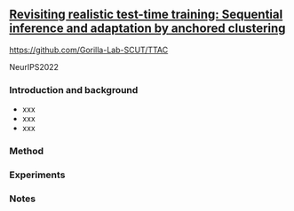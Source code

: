 ## [Revisiting realistic test-time training: Sequential inference and adaptation by anchored clustering](https://arxiv.org/abs/2206.02721)

https://github.com/Gorilla-Lab-SCUT/TTAC

NeurIPS2022

### Introduction and background
- xxx
- xxx
- xxx

### Method

### Experiments

### Notes
